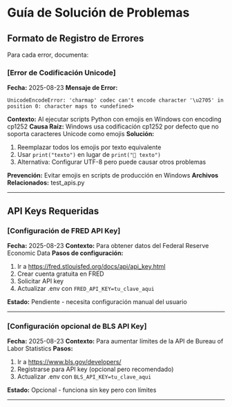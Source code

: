 # Guía de Solución de Problemas

## Formato de Registro de Errores
Para cada error, documenta:

### [Error de Codificación Unicode]
**Fecha:** 2025-08-23
**Mensaje de Error:**
```
UnicodeEncodeError: 'charmap' codec can't encode character '\u2705' in position 0: character maps to <undefined>
```

**Contexto:** Al ejecutar scripts Python con emojis en Windows con encoding cp1252
**Causa Raíz:** Windows usa codificación cp1252 por defecto que no soporta caracteres Unicode como emojis
**Solución:**
1. Reemplazar todos los emojis por texto equivalente
2. Usar `print("texto")` en lugar de `print("🎉 texto")`
3. Alternativa: Configurar UTF-8 pero puede causar otros problemas

**Prevención:** Evitar emojis en scripts de producción en Windows
**Archivos Relacionados:** test_apis.py

---

## API Keys Requeridas

### [Configuración de FRED API Key]
**Fecha:** 2025-08-23
**Contexto:** Para obtener datos del Federal Reserve Economic Data
**Pasos de configuración:**
1. Ir a https://fred.stlouisfed.org/docs/api/api_key.html
2. Crear cuenta gratuita en FRED
3. Solicitar API key
4. Actualizar .env con `FRED_API_KEY=tu_clave_aqui`

**Estado:** Pendiente - necesita configuración manual del usuario

---

### [Configuración opcional de BLS API Key]  
**Fecha:** 2025-08-23
**Contexto:** Para aumentar límites de la API de Bureau of Labor Statistics
**Pasos:**
1. Ir a https://www.bls.gov/developers/
2. Registrarse para API key (opcional pero recomendado)
3. Actualizar .env con `BLS_API_KEY=tu_clave_aqui`

**Estado:** Opcional - funciona sin key pero con límites

---